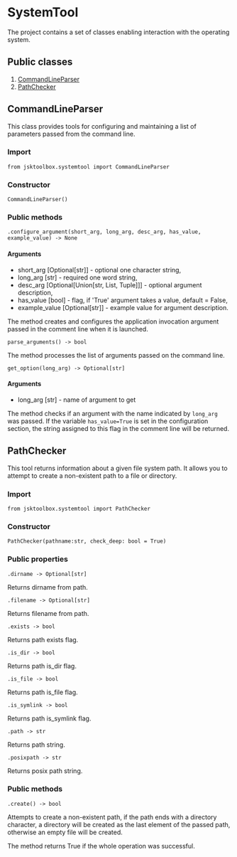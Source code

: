 # SystemTool

The project contains a set of classes enabling interaction with the operating system.

## Public classes

1. [CommandLineParser](https://github.com/Szumak75/JskToolBox/blob/1.0.21/docs/SystemTool.md#commandlineparser)
1. [PathChecker](https://github.com/Szumak75/JskToolBox/blob/1.0.21/docs/SystemTool.md#pathchecker)

## CommandLineParser

This class provides tools for configuring and maintaining a list of parameters passed from the command line.

### Import

```
from jsktoolbox.systemtool import CommandLineParser
```

### Constructor

```
CommandLineParser()
```

### Public methods

```
.configure_argument(short_arg, long_arg, desc_arg, has_value, example_value) -> None
```

#### Arguments

* short_arg [Optional[str]] - optional one character string,
* long_arg [str] - required one word string,
* desc_arg [Optional[Union[str, List, Tuple]]] - optional argument description,
* has_value [bool] - flag, if 'True' argument takes a value, default = False,
* example_value [Optional[str]] - example value for argument description.

The method creates and configures the application invocation argument passed in the comment line when it is launched.

```
parse_arguments() -> bool
```

The method processes the list of arguments passed on the command line.

```
get_option(long_arg) -> Optional[str]
```

#### Arguments

* long_arg [str] - name of argument to get

The method checks if an argument with the name indicated by `long_arg` was passed. If the variable `has_value=True` is set in the configuration section, the string assigned to this flag in the comment line will be returned.


## PathChecker

This tool returns information about a given file system path. It allows you to attempt to create a non-existent path to a file or directory.

### Import

```
from jsktoolbox.systemtool import PathChecker
```

### Constructor

```
PathChecker(pathname:str, check_deep: bool = True)
```

### Public properties

```
.dirname -> Optional[str]
```

Returns dirname from path.

```
.filename -> Optional[str]
```

Returns filename from path.

```
.exists -> bool
```

Returns path exists flag.

```
.is_dir -> bool
```

Returns path is_dir flag.

```
.is_file -> bool
```

Returns path is_file flag.

```
.is_symlink -> bool
```

Returns path is_symlink flag.

```
.path -> str
```

Returns path string.

```
.posixpath -> str
```

Returns posix path string.


### Public methods

```
.create() -> bool
```

Attempts to create a non-existent path, if the path ends with a directory character, a directory will be created as the last element of the passed path, otherwise an empty file will be created.

The method returns True if the whole operation was successful.
